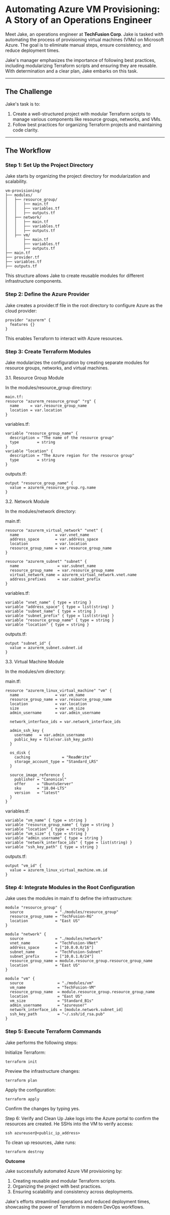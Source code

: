 # **Automating Azure VM Provisioning: A Story of an Operations Engineer**

Meet Jake, an operations engineer at **TechFusion Corp**. Jake is tasked with automating the process of provisioning virtual machines (VMs) on Microsoft Azure. The goal is to eliminate manual steps, ensure consistency, and reduce deployment times.

Jake's manager emphasizes the importance of following best practices, including modularizing Terraform scripts and ensuring they are reusable. With determination and a clear plan, Jake embarks on this task.

---

## **The Challenge**

Jake's task is to:
1. Create a well-structured project with modular Terraform scripts to manage various components like resource groups, networks, and VMs.
2. Follow best practices for organizing Terraform projects and maintaining code clarity.

---



## **The Workflow**

### **Step 1: Set Up the Project Directory**

Jake starts by organizing the project directory for modularization and scalability.

```plaintext
vm-provisioning/
├── modules/
│   ├── resource_group/
│   │   ├── main.tf
│   │   ├── variables.tf
│   │   ├── outputs.tf
│   ├── network/
│   │   ├── main.tf
│   │   ├── variables.tf
│   │   ├── outputs.tf
│   ├── vm/
│       ├── main.tf
│       ├── variables.tf
│       ├── outputs.tf
├── main.tf
├── provider.tf
├── variables.tf
├── outputs.tf
```

This structure allows Jake to create reusable modules for different infrastructure components.

### **Step 2: Define the Azure Provider**

Jake creates a provider.tf file in the root directory to configure Azure as the cloud provider:

```plaintext
provider "azurerm" {
  features {}
}
```
This enables Terraform to interact with Azure resources.





### **Step 3: Create Terraform Modules**

Jake modularizes the configuration by creating separate modules for resource groups, networks, and virtual machines.

3.1. Resource Group Module

In the modules/resource_group directory:

```plaintext
main.tf:
resource "azurerm_resource_group" "rg" {
  name     = var.resource_group_name
  location = var.location
}
```

variables.tf:
```plaintext
variable "resource_group_name" {
  description = "The name of the resource group"
  type        = string
}
variable "location" {
  description = "The Azure region for the resource group"
  type        = string
}
```

outputs.tf:
```plaintext
output "resource_group_name" {
  value = azurerm_resource_group.rg.name
}
```

3.2. Network Module

In the modules/network directory:

main.tf:
```plaintext
resource "azurerm_virtual_network" "vnet" {
  name                = var.vnet_name
  address_space       = var.address_space
  location            = var.location
  resource_group_name = var.resource_group_name
}

resource "azurerm_subnet" "subnet" {
  name                 = var.subnet_name
  resource_group_name  = var.resource_group_name
  virtual_network_name = azurerm_virtual_network.vnet.name
  address_prefixes     = var.subnet_prefix
}
```

variables.tf:

```plaintext
variable "vnet_name" { type = string }
variable "address_space" { type = list(string) }
variable "subnet_name" { type = string }
variable "subnet_prefix" { type = list(string) }
variable "resource_group_name" { type = string }
variable "location" { type = string }
```


outputs.tf:

```plaintext
output "subnet_id" {
  value = azurerm_subnet.subnet.id
}
```

3.3. Virtual Machine Module

In the modules/vm directory:

main.tf:

```plaintext
resource "azurerm_linux_virtual_machine" "vm" {
  name                = var.vm_name
  resource_group_name = var.resource_group_name
  location            = var.location
  size                = var.vm_size
  admin_username      = var.admin_username

  network_interface_ids = var.network_interface_ids

  admin_ssh_key {
    username   = var.admin_username
    public_key = file(var.ssh_key_path)
  }

  os_disk {
    caching              = "ReadWrite"
    storage_account_type = "Standard_LRS"
  }

  source_image_reference {
    publisher = "Canonical"
    offer     = "UbuntuServer"
    sku       = "18.04-LTS"
    version   = "latest"
  }
}
```

variables.tf:
```plaintext
variable "vm_name" { type = string }
variable "resource_group_name" { type = string }
variable "location" { type = string }
variable "vm_size" { type = string }
variable "admin_username" { type = string }
variable "network_interface_ids" { type = list(string) }
variable "ssh_key_path" { type = string }
```

outputs.tf:
```plaintext
output "vm_id" {
  value = azurerm_linux_virtual_machine.vm.id
}
```

### **Step 4: Integrate Modules in the Root Configuration**

Jake uses the modules in main.tf to define the infrastructure:

```plaintext
module "resource_group" {
  source              = "./modules/resource_group"
  resource_group_name = "TechFusion-RG"
  location            = "East US"
}

module "network" {
  source              = "./modules/network"
  vnet_name           = "TechFusion-VNet"
  address_space       = ["10.0.0.0/16"]
  subnet_name         = "TechFusion-Subnet"
  subnet_prefix       = ["10.0.1.0/24"]
  resource_group_name = module.resource_group.resource_group_name
  location            = "East US"
}

module "vm" {
  source               = "./modules/vm"
  vm_name              = "TechFusion-VM"
  resource_group_name  = module.resource_group.resource_group_name
  location             = "East US"
  vm_size              = "Standard_B1s"
  admin_username       = "azureuser"
  network_interface_ids = [module.network.subnet_id]
  ssh_key_path         = "~/.ssh/id_rsa.pub"
}
```

### **Step 5: Execute Terraform Commands**

Jake performs the following steps:

Initialize Terraform:
```plaintext
terraform init
```

Preview the infrastructure changes:
```plaintext
terraform plan
```

Apply the configuration:
```plaintext
terraform apply
```
Confirm the changes by typing yes.

Step 6: Verify and Clean Up
Jake logs into the Azure portal to confirm the resources are created.
He SSHs into the VM to verify access:
```plaintext
ssh azureuser@<public_ip_address>
```
To clean up resources, Jake runs:
```plaintext
terraform destroy
```

**Outcome**

Jake successfully automated Azure VM provisioning by:

1. Creating reusable and modular Terraform scripts.
2. Organizing the project with best practices.
3. Ensuring scalability and consistency across deployments.
   
Jake's efforts streamlined operations and reduced deployment times, showcasing the power of Terraform in modern DevOps workflows.


